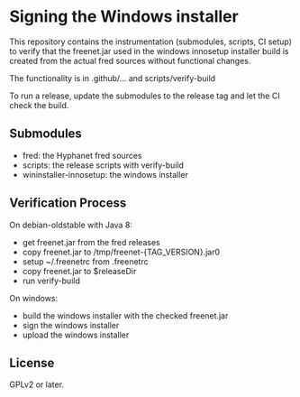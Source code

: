 # Signing the Windows installer

This repository contains the instrumentation (submodules, scripts, CI
setup) to verify that the freenet.jar used in the windows innosetup
installer build is created from the actual fred sources without
functional changes.

The functionality is in .github/... and scripts/verify-build

To run a release, update the submodules to the release tag and let the
CI check the build.

## Submodules

- fred: the Hyphanet fred sources
- scripts: the release scripts with verify-build
- wininstaller-innosetup: the windows installer

## Verification Process

On debian-oldstable with Java 8:

- get freenet.jar from the fred releases
- copy freenet.jar to /tmp/freenet-{TAG_VERSION}.jar0
- setup ~/.freenetrc from .freenetrc
- copy freenet.jar to $releaseDir
- run verify-build

On windows:

- build the windows installer with the checked freenet.jar
- sign the windows installer
- upload the windows installer

## License

GPLv2 or later.
